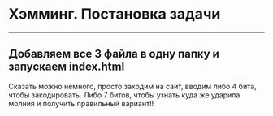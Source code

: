 # Хэмминг. Постановка задачи


---
**Добавляем все 3 файла в одну папку и запускаем index.html**
---
Сказать можно немного, просто заходим на сайт, вводим либо 4 бита, чтобы закодировать. Либо 7 битов, чтобы узнать куда же ударила молния и получить правильный вариант!! 

